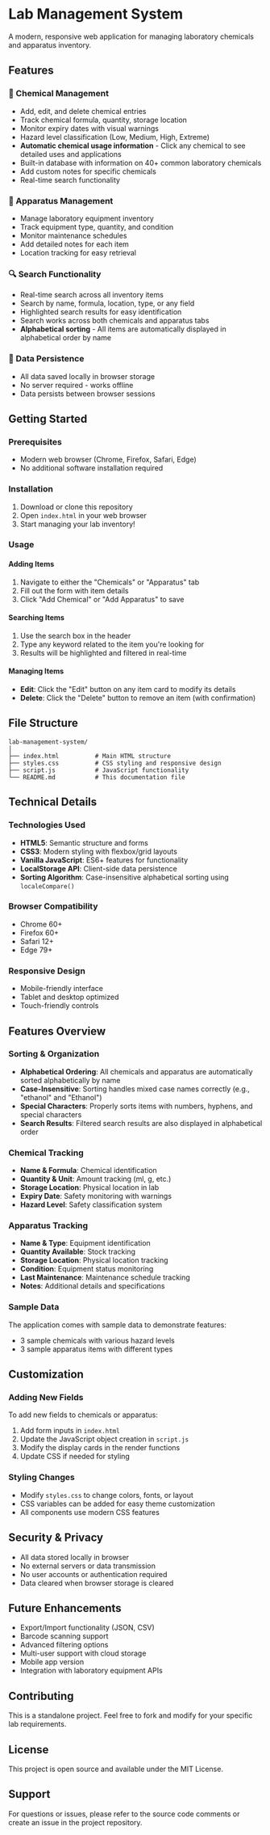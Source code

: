 # Lab Management System

A modern, responsive web application for managing laboratory chemicals and apparatus inventory.

## Features

### 🧪 Chemical Management
- Add, edit, and delete chemical entries
- Track chemical formula, quantity, storage location
- Monitor expiry dates with visual warnings
- Hazard level classification (Low, Medium, High, Extreme)
- **Automatic chemical usage information** - Click any chemical to see detailed uses and applications
- Built-in database with information on 40+ common laboratory chemicals
- Add custom notes for specific chemicals
- Real-time search functionality

### 🔬 Apparatus Management
- Manage laboratory equipment inventory
- Track equipment type, quantity, and condition
- Monitor maintenance schedules
- Add detailed notes for each item
- Location tracking for easy retrieval

### 🔍 Search Functionality
- Real-time search across all inventory items
- Search by name, formula, location, type, or any field
- Highlighted search results for easy identification
- Search works across both chemicals and apparatus tabs
- **Alphabetical sorting** - All items are automatically displayed in alphabetical order by name

### 💾 Data Persistence
- All data saved locally in browser storage
- No server required - works offline
- Data persists between browser sessions

## Getting Started

### Prerequisites
- Modern web browser (Chrome, Firefox, Safari, Edge)
- No additional software installation required

### Installation
1. Download or clone this repository
2. Open `index.html` in your web browser
3. Start managing your lab inventory!

### Usage

#### Adding Items
1. Navigate to either the "Chemicals" or "Apparatus" tab
2. Fill out the form with item details
3. Click "Add Chemical" or "Add Apparatus" to save

#### Searching Items
1. Use the search box in the header
2. Type any keyword related to the item you're looking for
3. Results will be highlighted and filtered in real-time

#### Managing Items
- **Edit**: Click the "Edit" button on any item card to modify its details
- **Delete**: Click the "Delete" button to remove an item (with confirmation)

## File Structure

```
lab-management-system/
│
├── index.html          # Main HTML structure
├── styles.css          # CSS styling and responsive design
├── script.js           # JavaScript functionality
└── README.md           # This documentation file
```

## Technical Details

### Technologies Used
- **HTML5**: Semantic structure and forms
- **CSS3**: Modern styling with flexbox/grid layouts
- **Vanilla JavaScript**: ES6+ features for functionality
- **LocalStorage API**: Client-side data persistence
- **Sorting Algorithm**: Case-insensitive alphabetical sorting using `localeCompare()`

### Browser Compatibility
- Chrome 60+
- Firefox 60+
- Safari 12+
- Edge 79+

### Responsive Design
- Mobile-friendly interface
- Tablet and desktop optimized
- Touch-friendly controls

## Features Overview

### Sorting & Organization
- **Alphabetical Ordering**: All chemicals and apparatus are automatically sorted alphabetically by name
- **Case-Insensitive**: Sorting handles mixed case names correctly (e.g., "ethanol" and "Ethanol")
- **Special Characters**: Properly sorts items with numbers, hyphens, and special characters
- **Search Results**: Filtered search results are also displayed in alphabetical order

### Chemical Tracking
- **Name & Formula**: Chemical identification
- **Quantity & Unit**: Amount tracking (ml, g, etc.)
- **Storage Location**: Physical location in lab
- **Expiry Date**: Safety monitoring with warnings
- **Hazard Level**: Safety classification system

### Apparatus Tracking
- **Name & Type**: Equipment identification
- **Quantity Available**: Stock tracking
- **Storage Location**: Physical location tracking
- **Condition**: Equipment status monitoring
- **Last Maintenance**: Maintenance schedule tracking
- **Notes**: Additional details and specifications

### Sample Data
The application comes with sample data to demonstrate features:
- 3 sample chemicals with various hazard levels
- 3 sample apparatus items with different types

## Customization

### Adding New Fields
To add new fields to chemicals or apparatus:
1. Add form inputs in `index.html`
2. Update the JavaScript object creation in `script.js`
3. Modify the display cards in the render functions
4. Update CSS if needed for styling

### Styling Changes
- Modify `styles.css` to change colors, fonts, or layout
- CSS variables can be added for easy theme customization
- All components use modern CSS features

## Security & Privacy
- All data stored locally in browser
- No external servers or data transmission
- No user accounts or authentication required
- Data cleared when browser storage is cleared

## Future Enhancements
- Export/Import functionality (JSON, CSV)
- Barcode scanning support
- Advanced filtering options
- Multi-user support with cloud storage
- Mobile app version
- Integration with laboratory equipment APIs

## Contributing
This is a standalone project. Feel free to fork and modify for your specific lab requirements.

## License
This project is open source and available under the MIT License.

## Support
For questions or issues, please refer to the source code comments or create an issue in the project repository.
